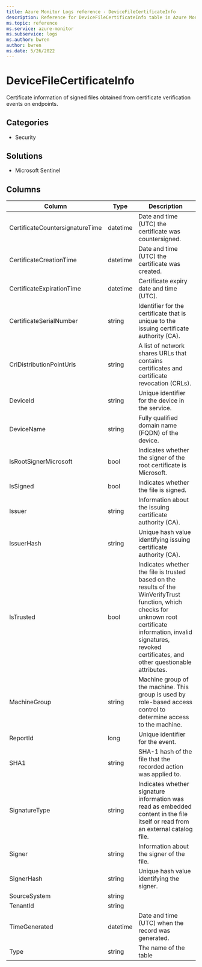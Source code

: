 ```yaml
---
title: Azure Monitor Logs reference - DeviceFileCertificateInfo
description: Reference for DeviceFileCertificateInfo table in Azure Monitor Logs.
ms.topic: reference
ms.service: azure-monitor
ms.subservice: logs
ms.author: bwren
author: bwren
ms.date: 5/26/2022
---
```


# DeviceFileCertificateInfo

 Certificate information of signed files obtained from certificate verification events on endpoints.

## Categories

- Security
## Solutions

- Microsoft Sentinel




## Columns

| Column | Type | Description |
| --- | --- | --- |
| CertificateCountersignatureTime | datetime | Date and time (UTC) the certificate was countersigned. |
| CertificateCreationTime | datetime | Date and time (UTC) the certificate was created. |
| CertificateExpirationTime | datetime | Certificate expiry date and time (UTC). |
| CertificateSerialNumber | string | Identifier for the certificate that is unique to the issuing certificate authority (CA). |
| CrlDistributionPointUrls | string | A list of network shares URLs that contains certificates and certificate revocation (CRLs). |
| DeviceId | string | Unique identifier for the device in the service. |
| DeviceName | string | Fully qualified domain name (FQDN) of the device. |
| IsRootSignerMicrosoft | bool | Indicates whether the signer of the root certificate is Microsoft. |
| IsSigned | bool | Indicates whether the file is signed. |
| Issuer | string | Information about the issuing certificate authority (CA). |
| IssuerHash | string | Unique hash value identifying issuing certificate authority (CA). |
| IsTrusted | bool | Indicates whether the file is trusted based on the results of the WinVerifyTrust function, which checks for unknown root certificate information, invalid signatures, revoked certificates, and other questionable attributes. |
| MachineGroup | string | Machine group of the machine. This group is used by role-based access control to determine access to the machine. |
| ReportId | long | Unique identifier for the event. |
| SHA1 | string | SHA-1 hash of the file that the recorded action was applied to. |
| SignatureType | string | Indicates whether signature information was read as embedded content in the file itself or read from an external catalog file. |
| Signer | string | Information about the signer of the file. |
| SignerHash | string | Unique hash value identifying the signer. |
| SourceSystem | string |  |
| TenantId | string |  |
| TimeGenerated | datetime | Date and time (UTC) when the record was generated. |
| Type | string | The name of the table |
